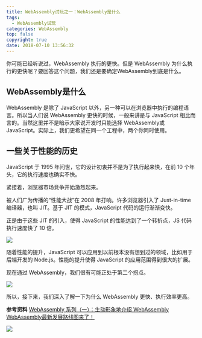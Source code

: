```yaml
---
title: WebAssembly试玩之一：WebAssembly是什么
tags:
  - WebAssembly试玩
categories: WebAssembly
top: false
copyright: true
date: 2018-07-10 13:56:32
---
```

你可能已经听说过，WebAssembly 执行的更快。但是 WebAssembly 为什么执行的更快呢？要回答这个问题，我们还是要确定WebAssembly到底是什么。
<!--more-->

## WebAssembly是什么
WebAssembly 是除了 JavaScript 以外，另一种可以在浏览器中执行的编程语言。所以当人们说 WebAssembly 更快的时候，一般来讲是与 JavaScript 相比而言的。当然这里并不是暗示大家说开发时只能选择 WebAssembly或 JavaScript。实际上，我们更希望在同一个工程中，两个你同时使用。

## 一些关于性能的历史
JavaScript 于 1995 年问世，它的设计初衷并不是为了执行起来快，在前 10 个年头，它的执行速度也确实不快。

紧接着，浏览器市场竞争开始激烈起来。

被人们广为传播的“性能大战”在 2008 年打响。许多浏览器引入了 Just-in-time 编译器，也叫 JIT。基于 JIT 的模式，JavaScript 代码的运行渐渐变快。

正是由于这些 JIT 的引入，使得 JavaScript 的性能达到了一个转折点，JS 代码执行速度快了 10 倍。

![](http://static.zhyjor.com/201807301404_160.png)

随着性能的提升，JavaScript 可以应用到以前根本没有想到过的领域，比如用于后端开发的 Node.js。性能的提升使得 JavaScript 的应用范围得到很大的扩展。

现在通过 WebAssembly，我们很有可能正处于第二个拐点。

![](http://static.zhyjor.com/201807301406_200.png)

所以，接下来，我们深入了解一下为什么 WebAssembly 更快、执行效率更高。

**参考资料**
[WebAssembly 系列（一）：生动形象地介绍 WebAssembly](https://blog.csdn.net/GarfieldEr007/article/details/68215694)
[WebAssembly最新发展路线图来了！](https://mp.weixin.qq.com/s/CCIlP56acmBWe1KDkujNSQ)

![](http://static.zhyjor.com/wexin.png)
